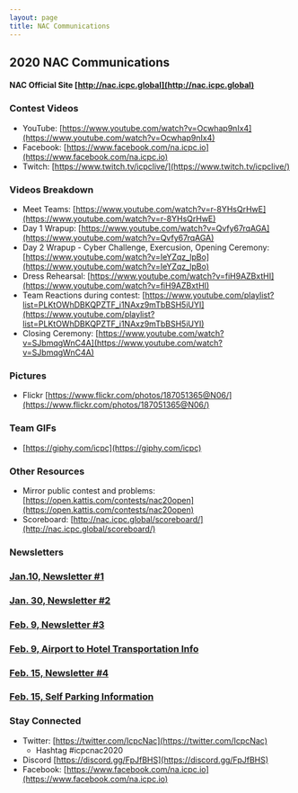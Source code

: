 ```yaml
---
layout: page
title: NAC Communications
---
```


## 2020 NAC Communications
#### NAC Official Site [http://nac.icpc.global](http://nac.icpc.global)

### Contest Videos
- YouTube: [https://www.youtube.com/watch?v=Ocwhap9nIx4](https://www.youtube.com/watch?v=Ocwhap9nIx4)
- Facebook: [https://www.facebook.com/na.icpc.io](https://www.facebook.com/na.icpc.io)
- Twitch: [https://www.twitch.tv/icpclive/](https://www.twitch.tv/icpclive/)

### Videos Breakdown
- Meet Teams: [https://www.youtube.com/watch?v=r-8YHsQrHwE](https://www.youtube.com/watch?v=r-8YHsQrHwE)
- Day 1 Wrapup: [https://www.youtube.com/watch?v=Qvfy67rqAGA](https://www.youtube.com/watch?v=Qvfy67rqAGA)
- Day 2 Wrapup - Cyber Challenge, Exercusion, Opening Ceremony: [https://www.youtube.com/watch?v=IeYZqz_lpBo](https://www.youtube.com/watch?v=IeYZqz_lpBo)
- Dress Rehearsal: [https://www.youtube.com/watch?v=fiH9AZBxtHI](https://www.youtube.com/watch?v=fiH9AZBxtHI) 
- Team Reactions during contest: [https://www.youtube.com/playlist?list=PLKtOWhDBKQPZTF_i1NAxz9mTbBSH5iUYI](https://www.youtube.com/playlist?list=PLKtOWhDBKQPZTF_i1NAxz9mTbBSH5iUYI)
- Closing Ceremony: [https://www.youtube.com/watch?v=SJbmqgWnC4A](https://www.youtube.com/watch?v=SJbmqgWnC4A)

### Pictures
- Flickr [https://www.flickr.com/photos/187051365@N06/](https://www.flickr.com/photos/187051365@N06/)

### Team GIFs
- [https://giphy.com/icpc](https://giphy.com/icpc)


### Other Resources
- Mirror public contest and problems: [https://open.kattis.com/contests/nac20open](https://open.kattis.com/contests/nac20open)
- Scoreboard: [http://nac.icpc.global/scoreboard/](http://nac.icpc.global/scoreboard/)

### Newsletters

### [Jan.10, Newsletter #1](/nac/Jan10-Letter1.pdf)

### [Jan. 30, Newsletter #2](/nac/Jan30-Letter2.pdf)

### [Feb. 9, Newsletter #3](/nac/Feb9-Letter3.pdf)

### [Feb. 9, Airport to Hotel Transportation Info](/nac/AirportToHotelTransportation.pdf)

### [Feb. 15, Newsletter #4](/nac/Feb14-newsletter4.pdf)

### [Feb. 15, Self Parking Information](/nac/SelfParkingInfo.pdf)

### Stay Connected
- Twitter: [https://twitter.com/IcpcNac](https://twitter.com/IcpcNac)
    - Hashtag #icpcnac2020
- Discord [https://discord.gg/FpJfBHS](https://discord.gg/FpJfBHS)
- Facebook: [https://www.facebook.com/na.icpc.io](https://www.facebook.com/na.icpc.io)